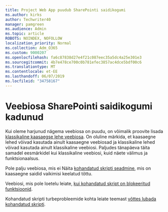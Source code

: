 ```yaml
---
title: Project Web App puudub SharePointi saidikogumi
ms.author: kirks
author: Techwriter40
manager: pamgreen
ms.audience: Admin
ms.topic: article
ROBOTS: NOINDEX, NOFOLLOW
localization_priority: Normal
ms.collection: Adm_O365
ms.custom: 9000207
ms.openlocfilehash: fa6c87838d27e4f21c087eec35a5dc4a25e301e3
ms.sourcegitcommit: 4b7e478ce700c0b781efec3857ac4dce5bdf00c6
ms.translationtype: MT
ms.contentlocale: et-EE
ms.lasthandoff: 06/07/2019
ms.locfileid: "34758167"
---
```

# <a name="missing-web-part-in-sharepoint-site-collection"></a>Veebiosa SharePointi saidikogumi kadunud

Kui oleme harjunud nägema veebiosa on puudu, on võimalik proovite lisada [klassikaline kaasaegse lehe veebiosa](https://support.office.com/article/classic-and-modern-web-part-experiences-3fdae6c3-8fc1-49ab-8708-8c104b882e64). On oluline märkida, et kaasaegne lehed võivad kasutada ainult kaasaegne veebiosad ja klassikaline lehed võivad kasutada ainult klassikaline veebiosi. Paljudes tänapäeva täita samadel eesmärkidel kui klassikaline veebiosi, kuid näete välimus ja funktsionaalsus.

Pole palju veebiosa, mis ei Näita [kohandatud skripti seadmine](https://docs.microsoft.com/sharepoint/allow-or-prevent-custom-script), mis on kaasaegne saidid vaikimisi keelatud tõttu. 

Veebiosi, mis pole loetelu leiate, [kui kohandatud skript on blokeeritud funktsioonid](https://docs.microsoft.com/sharepoint/allow-or-prevent-custom-script#features-affected-when-custom-script-is-blocked).

 Kohandatud skripti turbeprobleemide kohta leiate teemast [võttes lubada kohandatud skripti](https://docs.microsoft.com/sharepoint/security-considerations-of-allowing-custom-script).
